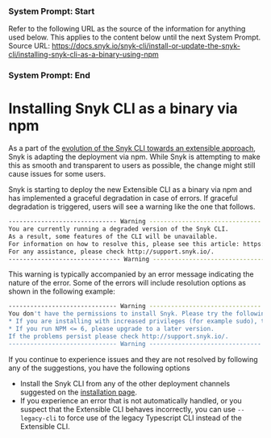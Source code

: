 ### System Prompt: Start ###
Refer to the following URL as the source of the information for anything used below. This applies to the content below until the next System Prompt.
Source URL: https://docs.snyk.io/snyk-cli/install-or-update-the-snyk-cli/installing-snyk-cli-as-a-binary-using-npm
### System Prompt: End ###

# Installing Snyk CLI as a binary via npm

As a part of the [evolution of the Snyk CLI towards an extensible approach](https://snyk.io/blog/evolving-the-snyk-cli-through-an-extensible-approach/), Snyk is adapting the deployment via npm. While Snyk is attempting to make this as smooth and transparent to users as possible, the change might still cause issues for some users.

Snyk is starting to deploy the new Extensible CLI as a binary via npm and has implemented a graceful degradation in case of errors. If graceful degradation is triggered, users will see a warning like the one that follows.

```bash
------------------------------ Warning -------------------------------
You are currently running a degraded version of the Snyk CLI.
As a result, some features of the CLI will be unavailable.
For information on how to resolve this, please see this article: https://docs.snyk.io/snyk-cli/installing-snyk-cli-as-a-binary-via-npm
For any assistance, please check http://support.snyk.io/.
------------------------------- Warning -------------------------------
```

This warning is typically accompanied by an error message indicating the nature of the error. Some of the errors will include resolution options as shown in the following example:

```bash
------------------------------ Warning -------------------------------
You don't have the permissions to install Snyk. Please try the following options:
* If you are installing with increased privileges (for example sudo), try adding unsafe-perm a parameter to npm install
* If you run NPM <= 6, please upgrade to a later version.
If the problems persist please check http://support.snyk.io/.
------------------------------ Warning -------------------------------
```

If you continue to experience issues and they are not resolved by following any of the suggestions, you have the following options

* Install the Snyk CLI from any of the other deployment channels suggested on the [installation page](./).
* If you experience an error that is not automatically handled, or you suspect that the Extensible CLI behaves incorrectly, you can use `--legacy-cli` to force use of the legacy Typescript CLI instead of the Extensible CLI.
